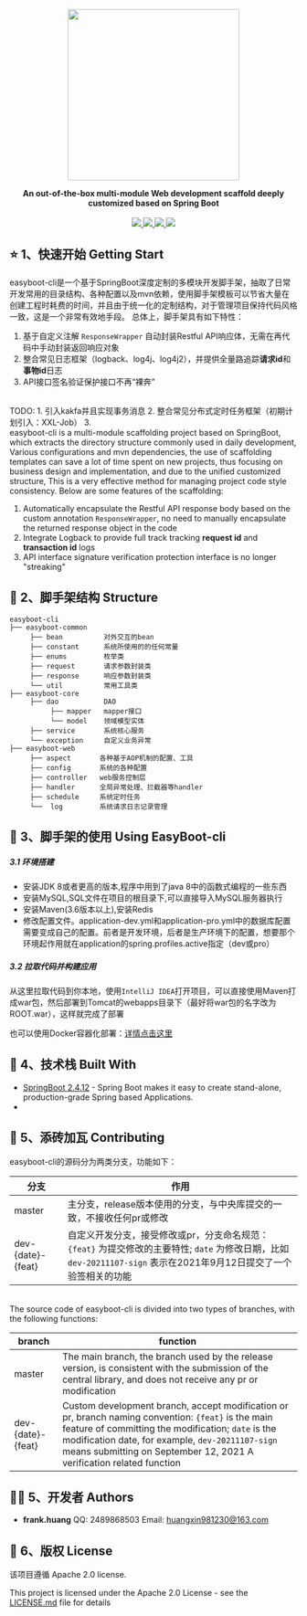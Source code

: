 <p align="center">
    <img src="http://image.easyblog.top/1639013992477dc523b21-8b24-4015-bdad-2f44dc30541d.png" width="300px">
    <p align="center">
       <b>An out-of-the-box multi-module Web development scaffold deeply customized based on Spring Boot</b>
        <br>
        <br>
        <a href="https://img.shields.io/github/forks/LoverITer/EasyBoot-CLI">
            <img src="https://img.shields.io/github/forks/LoverITer/EasyBoot-CLI" >
        </a>
        <a href="https://img.shields.io/github/stars/LoverITer/EasyBoot-CLI">
            <img src="https://img.shields.io/github/stars/LoverITer/EasyBoot-CLI" >
        </a>
        <a href="https://img.shields.io/badge/release-v1.0.0-blue">
            <img src="https://img.shields.io/badge/release-v1.0.0-blue" >
        </a>
        <a href="https://img.shields.io/github/license/LoverITer/EasyBoot-CLI">
            <img src="https://img.shields.io/github/license/LoverITer/EasyBoot-CLI" >
        </a>
    </p>    
</p>



⭐️ 1、快速开始 Getting Start
------------
easyboot-cli是一个基于SpringBoot深度定制的多模块开发脚手架，抽取了日常开发常用的目录结构、各种配置以及mvn依赖，使用脚手架模板可以节省大量在创建工程时耗费的时间，并且由于统一化的定制结构，对于管理项目保持代码风格一致，这是一个非常有效地手段。 总体上，脚手架具有如下特性：
1. 基于自定义注解 `ResponseWrapper` 自动封装Restful API响应体，无需在再代码中手动封装返回响应对象
2. 整合常见日志框架（logback、log4j、log4j2），并提供全量路追踪**请求id**和**事物id**日志
3. API接口签名验证保护接口不再“裸奔”
<br/>
TODO:
1. 引入kakfa并且实现事务消息
2. 整合常见分布式定时任务框架（初期计划引入：XXL-Job）
3. 

<br/>
easyboot-cli is a multi-module scaffolding project based on SpringBoot, which extracts the directory structure commonly used in daily development,
Various configurations and mvn dependencies, the use of scaffolding templates can save a lot of time spent on new projects, thus focusing on business design and implementation, and due to the unified customized structure,
This is a very effective method for managing project code style consistency. Below are some features of the scaffolding:

1. Automatically encapsulate the Restful API response body based on the custom annotation `ResponseWrapper`, no need to manually encapsulate the returned response object in the code
2. Integrate Logback to provide full track tracking **request id** and **transaction id** logs
3. API interface signature verification protection interface is no longer "streaking"
 
🔬 2、脚手架结构  Structure
------------
```puml
easyboot-cli
├── easyboot-common
     ├── bean          对外交互的bean
     ├── constant      系统所使用的的任何常量
     ├── enums         枚举类
     ├── request       请求参数封装类
     ├── response      响应参数封装类
     └── util          常用工具类
├── easyboot-core
     ├── dao           DAO
          ├── mapper   mapper接口
          └── model    领域模型实体
     ├── service       系统核心服务
     └── exception     自定义业务异常
├── easyboot-web
     ├── aspect       各种基于AOP机制的配置、工具
     ├── config       系统的各种配置
     ├── controller   web服务控制层
     ├── handler      全局异常处理、拦截器等handler
     ├── schedule     系统定时任务
     └──  log         系统请求日志记录管理
```


🔧 3、脚手架的使用  Using EasyBoot-cli
------

##### 3.1 环境搭建

* 安装JDK 8或者更高的版本,程序中用到了java 8中的函数式编程的一些东西
* 安装MySQL,SQL文件在项目的根目录下,可以直接导入MySQL服务器执行
* 安装Maven(3.6版本以上),安装Redis
* 修改配置文件。application-dev.yml和application-pro.yml中的数据库配置需要变成自己的配置。前者是开发环境，后者是生产环境下的配置，想要那个环境起作用就在application的spring.profiles.active指定（dev或pro）

##### 3.2 拉取代码并构建应用
从这里拉取代码到你本地，使用`IntelliJ IDEA`打开项目，可以直接使用Maven打成war包，然后部署到Tomcat的webapps目录下（最好将war包的名字改为ROOT.war），这样就完成了部署

也可以使用Docker容器化部署：[详情点击这里](https://www.easyboot.top/article/details/211)



🔨 4、技术栈 Built With
------
* [SpringBoot 2.4.12](https://docs.spring.io/spring-boot/docs/2.4.12/reference/html/index.html) - Spring Boot makes it easy to create stand-alone, production-grade Spring based Applications.
* 

🔗 5、添砖加瓦 Contributing
-----
easyboot-cli的源码分为两类分支，功能如下：

| 分支      | 作用                                                         |
| --------- | ------------------------------------------------------------ |
| master | 主分支，release版本使用的分支，与中央库提交的一致，不接收任何pr或修改 |
| dev-{date}-{feat}    | 自定义开发分支，接受修改或pr，分支命名规范：`{feat}` 为提交修改的主要特性; `date` 为修改日期，比如 `dev-20211107-sign` 表示在2021年9月12日提交了一个验签相关的功能        |

<br/>
The source code of easyboot-cli is divided into two types of branches, with the following functions:

| branch      | function                                                         |
| --------- | ------------------------------------------------------------ |
| master | The main branch, the branch used by the release version, is consistent with the submission of the central library, and does not receive any pr or modification |
| dev-{date}-{feat}    | Custom development branch, accept modification or pr, branch naming convention: `{feat}` is the main feature of committing the modification; `date` is the modification date, for example, `dev-20211107-sign` means submitting on September 12, 2021 A verification related function      |


👨‍💻‍ 5、开发者 Authors
------
* **frank.huang**  QQ: 2489868503  Email: huangxin981230@163.com


📄 6、版权  License
-------
该项目遵循 Apache 2.0 license.

This project is licensed under the Apache 2.0 License - see the [LICENSE.md](LICENSE.md) file for details

